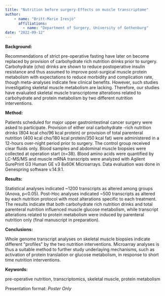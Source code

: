 ```yaml
---
title: "Nutrition before surgery-Effects on muscle transcriptome"
author: 
    - name: "Britt-Marie Iresjö"
      affiliations: 
        - name: "Department of Surgery, University of Gothenburg"
date: "2022-09-12"
---
```


**Background:**

Recommendations of strict pre-operative fasting have later on become
replaced by provision of carbohydrate rich nutrition drinks prior to
surgery. Carbohydrate (cho) drinks are shown to reduce postoperative
insulin resistance and thus assumed to improve post-surgical muscle
protein metabolism with expectations to reduce morbidity and
complication rate, though meta-analyses indicate few clinical benefits.
However, such studies investigating skeletal muscle metabolism are
lacking. Therefore, our studies have evaluated skeletal muscle
transcriptome alterations related to carbohydrate and protein metabolism
by two different nutrition interventions.

**Method:**

Patients scheduled for major upper gastrointestinal cancer surgery were
asked to participate. Provision of either oral carbohydrate -rich
nutrition drinks (804 kcal cho/96 kcal protein) or provision of total
parenteral nutrition (400 kcal cho/180 kcal protein/350 kcal fat) were
administered in a 12-hours over-night period prior to surgery. The
control group received clear fluids only. Blood samples and abdominal
muscle biopsies were collected at operation start (n=38). Blood amino
acids were quantified by LC-MS/MS and muscle mRNA transcripts were
analyzed with Agilent SurePrint G3 Human GE v3 8x60K Microarrays. Data
evaluation was done in Genespring software v.14.9.1.

**Results:**

Statistical analyses indicated ~1200 transcripts as altered among groups
(Anova, p&lt;0.05). Post-Hoc analyses indicated ~500 transcripts as
altered by each nutrition protocol with most alterations specific to
each treatment. The results indicate that both carbohydrate rich
nutrition drinks and total parenteral nutrition influenced muscle
glucose metabolism, while transcript alterations related to protein
metabolism were induced by parenteral nutrition only (final manuscript
in preparation).

**Conclusions:**

Whole genome transcript analyses on skeletal muscle biopsies indicate
different "profiles" by the two nutrition interventions. Microarray
analyses is thus a suitable method to further study underlaying
mechanisms, such as activation of protein translation or glucose
metabolism, in response to short time nutrition interventions.

**Keywords:**

pre-operative nutrition, transcriptomics, skeletal muscle, protein
metabolism

Presentation format: *Poster Only*
